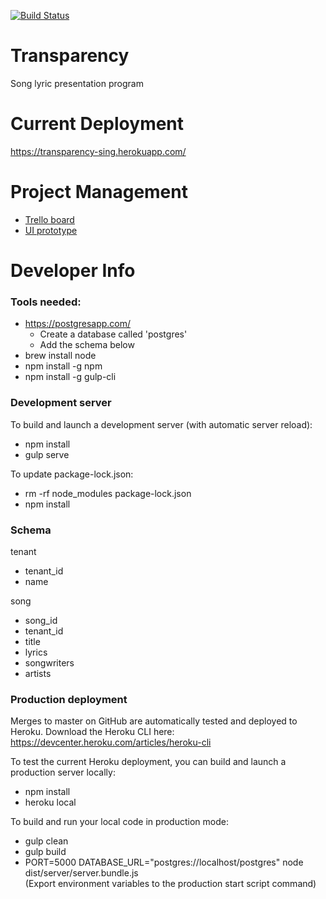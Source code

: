 [![Build Status](https://travis-ci.org/bpan/transparency.svg?branch=master)](https://travis-ci.org/bpan/transparency)

# Transparency
Song lyric presentation program

# Current Deployment
https://transparency-sing.herokuapp.com/

# Project Management

* [Trello board](https://trello.com/b/5aa6l7J4/transparency)
* [UI prototype](https://marvelapp.com/ai9ebi4)

# Developer Info

### Tools needed:

* https://postgresapp.com/
  * Create a database called 'postgres'
  * Add the schema below
* brew install node
* npm install -g npm
* npm install -g gulp-cli

### Development server

To build and launch a development server (with automatic server reload):

* npm install
* gulp serve

To update package-lock.json:

* rm -rf node_modules package-lock.json
* npm install

### Schema

tenant
* tenant_id
* name

song
* song_id
* tenant_id
* title
* lyrics
* songwriters
* artists

### Production deployment

Merges to master on GitHub are automatically tested and deployed to Heroku. Download the Heroku CLI here:
https://devcenter.heroku.com/articles/heroku-cli

To test the current Heroku deployment, you can build and launch a production server locally:

* npm install
* heroku local

To build and run your local code in production mode:

* gulp clean
* gulp build
* PORT=5000 DATABASE_URL="postgres://localhost/postgres" node dist/server/server.bundle.js  
(Export environment variables to the production start script command)